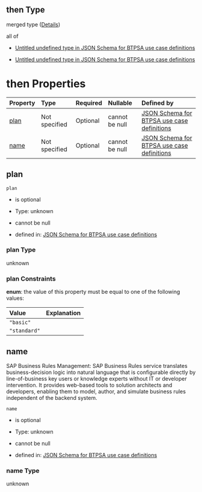 ## then Type

merged type ([Details](btpsa-usecase-properties-services-items-allof-1-then-allof-16-then.md))

all of

*   [Untitled undefined type in JSON Schema for BTPSA use case definitions](btpsa-usecase-properties-services-items-allof-1-then-allof-16-then-allof-0.md "check type definition")

*   [Untitled undefined type in JSON Schema for BTPSA use case definitions](btpsa-usecase-properties-services-items-allof-1-then-allof-16-then-allof-1.md "check type definition")

# then Properties

| Property      | Type          | Required | Nullable       | Defined by                                                                                                                                                                                                            |
| :------------ | :------------ | :------- | :------------- | :-------------------------------------------------------------------------------------------------------------------------------------------------------------------------------------------------------------------- |
| [plan](#plan) | Not specified | Optional | cannot be null | [JSON Schema for BTPSA use case definitions](btpsa-usecase-properties-services-items-allof-1-then-allof-16-then-properties-plan.md "undefined#/properties/services/items/allOf/1/then/allOf/16/then/properties/plan") |
| [name](#name) | Not specified | Optional | cannot be null | [JSON Schema for BTPSA use case definitions](btpsa-usecase-properties-services-items-allof-1-then-allof-16-then-properties-name.md "undefined#/properties/services/items/allOf/1/then/allOf/16/then/properties/name") |

## plan



`plan`

*   is optional

*   Type: unknown

*   cannot be null

*   defined in: [JSON Schema for BTPSA use case definitions](btpsa-usecase-properties-services-items-allof-1-then-allof-16-then-properties-plan.md "undefined#/properties/services/items/allOf/1/then/allOf/16/then/properties/plan")

### plan Type

unknown

### plan Constraints

**enum**: the value of this property must be equal to one of the following values:

| Value        | Explanation |
| :----------- | :---------- |
| `"basic"`    |             |
| `"standard"` |             |

## name

SAP Business Rules Management: SAP Business Rules service translates business-decision logic into natural language that is configurable directly by line-of-business key users or knowledge experts without IT or developer intervention. It provides web-based tools to solution architects and developers, enabling them to model, author, and simulate business rules independent of the backend system.

`name`

*   is optional

*   Type: unknown

*   cannot be null

*   defined in: [JSON Schema for BTPSA use case definitions](btpsa-usecase-properties-services-items-allof-1-then-allof-16-then-properties-name.md "undefined#/properties/services/items/allOf/1/then/allOf/16/then/properties/name")

### name Type

unknown
